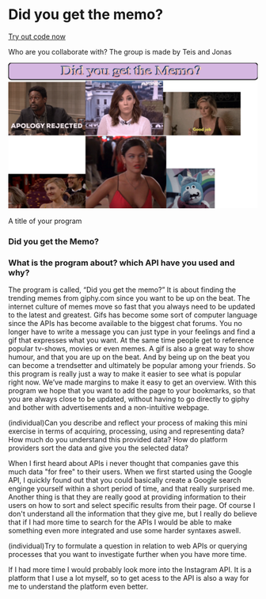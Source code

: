 # Did you get the memo?

[Try out code now](https://rawgit.com/JonasNordberg/mini_ex/master/Mini_ex8/empty-example/index.html)

Who are you collaborate with?
The group is made by Teis and Jonas

![alt text](pic.png "program")

A title of your program
### Did you get the Memo?

### What is the program about? which API have you used and why?
The program is called, “Did you get the memo?” It is about finding the trending memes from giphy.com since you want to be up on the beat. The internet culture of memes move so fast that you always need to be updated to the latest and greatest. 
Gifs has become some sort of computer language since the APIs has become available to the biggest chat forums. You no longer have to write a message you can just type in your feelings and find a gif that expresses what you want. At the same time people get to reference popular tv-shows, movies or even memes.
A gif is also a great way to show humour, and that you are up on the beat. And by being up on the beat you can become a trendsetter and ultimately be popular among your friends.
So this program is really just a way to make it easier to see what is popular right now. We’ve made margins to make it easy to get an overview. With this program we hope that you want to add the page to your bookmarks, so that you are always close to be updated, without having to go directly to giphy and bother with advertisements and a non-intuitive webpage. 


(individual)Can you describe and reflect your process of making this mini exercise in terms of acquiring, processing, using and representing data? How much do you understand this provided data? How do platform providers sort the data and give you the selected data?

When I first heard about APIs i never thought that companies gave this much data "for free" to their users. When we first started using the Google API, I quickly found out that you could basically create a Google search enginge yourself within a short period of time, and that really surprised me. Another thing is that they are really good at providing information to their users on how to sort and select specific results from their page. Of course I don't understand all the information that they give me, but I really do believe that if I had more time to search for the APIs I would be able to make something even more integrated and use some harder syntaxes aswell. 

(individual)Try to formulate a question in relation to web APIs or querying processes that you want to investigate further when you have more time.

If I had more time I would probably look more into the Instagram API. It is a platform that I use a lot myself, so to get acess to the API is also a way for me to understand the platform even better. 
